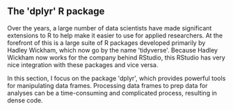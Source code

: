 ## The 'dplyr' R package

Over the years, a large number of data scientists have made significant extensions to R to help make it easier to use for applied researchers. At the forefront of this is a large suite of R packages developed primarily by Hadley Wickham, which now go by the name 'tidyverse'. Because Hadley Wickham now works for the company behind RStudio, this RStudio has very nice integration with these packages and vice versa.

In this section, I focus on the package 'dplyr', which provides powerful tools for manipulating data frames. Processing data frames to prep data for analyses can be a time-consuming and complicated process, resulting in dense code.

